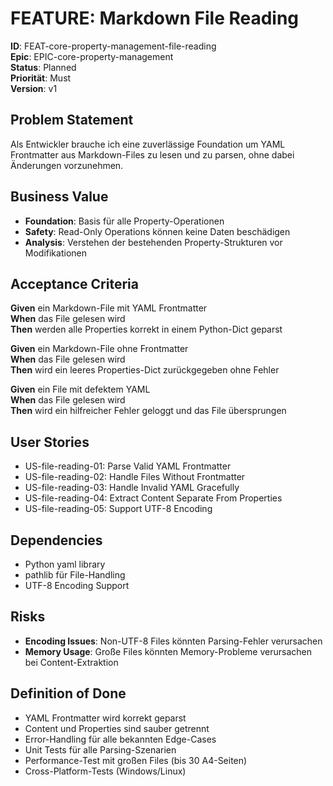 # FEATURE: Markdown File Reading

**ID**: FEAT-core-property-management-file-reading  
**Epic**: EPIC-core-property-management  
**Status**: Planned  
**Priorität**: Must  
**Version**: v1  

## Problem Statement

Als Entwickler brauche ich eine zuverlässige Foundation um YAML Frontmatter aus Markdown-Files zu lesen und zu parsen, ohne dabei Änderungen vorzunehmen.

## Business Value

- **Foundation**: Basis für alle Property-Operationen
- **Safety**: Read-Only Operations können keine Daten beschädigen
- **Analysis**: Verstehen der bestehenden Property-Strukturen vor Modifikationen

## Acceptance Criteria

**Given** ein Markdown-File mit YAML Frontmatter  
**When** das File gelesen wird  
**Then** werden alle Properties korrekt in einem Python-Dict geparst

**Given** ein Markdown-File ohne Frontmatter  
**When** das File gelesen wird  
**Then** wird ein leeres Properties-Dict zurückgegeben ohne Fehler

**Given** ein File mit defektem YAML  
**When** das File gelesen wird  
**Then** wird ein hilfreicher Fehler geloggt und das File übersprungen

## User Stories

- US-file-reading-01: Parse Valid YAML Frontmatter
- US-file-reading-02: Handle Files Without Frontmatter  
- US-file-reading-03: Handle Invalid YAML Gracefully
- US-file-reading-04: Extract Content Separate From Properties
- US-file-reading-05: Support UTF-8 Encoding

## Dependencies

- Python yaml library
- pathlib für File-Handling
- UTF-8 Encoding Support

## Risks

- **Encoding Issues**: Non-UTF-8 Files könnten Parsing-Fehler verursachen
- **Memory Usage**: Große Files könnten Memory-Probleme verursachen bei Content-Extraktion

## Definition of Done

- YAML Frontmatter wird korrekt geparst
- Content und Properties sind sauber getrennt
- Error-Handling für alle bekannten Edge-Cases
- Unit Tests für alle Parsing-Szenarien
- Performance-Test mit großen Files (bis 30 A4-Seiten)
- Cross-Platform-Tests (Windows/Linux)